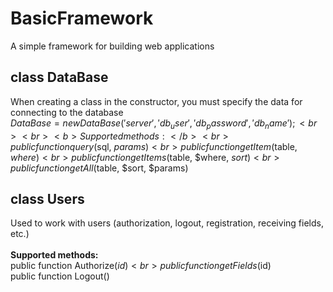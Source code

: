 # BasicFramework
A simple framework for building web applications

## class DataBase
When creating a class in the constructor, you must specify the data for connecting to the database<br>
$DataBase = new DataBase('server', 'db_user', 'db_password', 'db_name');<br>
<br>
<b>Supported methods:</b><br>
public function query($sql, $params)<br>
public function getItem($table, $where)<br>
public function getItems($table, $where, $sort)<br>
public function getAll($table, $sort, $params)<br>
## class Users
Used to work with users (authorization, logout, registration, receiving fields, etc.)<br>
<br>
<b>Supported methods:</b><br>
public function Authorize($id)<br>
public function getFields($id)<br>
public function Logout()<br>
<br>
